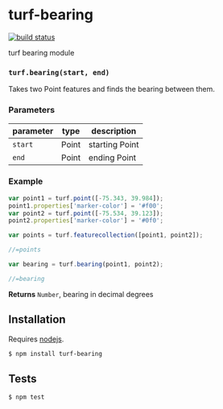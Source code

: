 # turf-bearing

[![build status](https://secure.travis-ci.org/Turfjs/turf-bearing.png)](http://travis-ci.org/Turfjs/turf-bearing)

turf bearing module


### `turf.bearing(start, end)`

Takes two Point features and finds the bearing between them.


### Parameters

| parameter | type  | description    |
| --------- | ----- | -------------- |
| `start`   | Point | starting Point |
| `end`     | Point | ending Point   |


### Example

```js
var point1 = turf.point([-75.343, 39.984]);
point1.properties['marker-color'] = '#f00';
var point2 = turf.point([-75.534, 39.123]);
point2.properties['marker-color'] = '#0f0';

var points = turf.featurecollection([point1, point2]);

//=points

var bearing = turf.bearing(point1, point2);

//=bearing
```


**Returns** `Number`, bearing in decimal degrees

## Installation

Requires [nodejs](http://nodejs.org/).

```sh
$ npm install turf-bearing
```

## Tests

```sh
$ npm test
```

